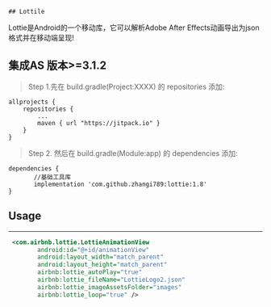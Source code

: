 	## Lottile
Lottie是Android的一个移动库，它可以解析Adobe After Effects动画导出为json格式并在移动端呈现!



## 集成AS   版本>=3.1.2 

> Step 1.先在 build.gradle(Project:XXXX) 的 repositories 添加:

	allprojects {
		repositories {
			...
			maven { url "https://jitpack.io" }
		}
	}
> Step 2. 然后在 build.gradle(Module:app) 的 dependencies 添加:

	dependencies {
	       //基础工具库
           implementation 'com.github.zhangi789:lottie:1.8'
	}

## Usage
-----
```xml
 <com.airbnb.lottie.LottieAnimationView
        android:id="@+id/animationView"
        android:layout_width="match_parent"
        android:layout_height="match_parent"
        airbnb:lottie_autoPlay="true"
        airbnb:lottie_fileName="LottieLogo2.json"
        airbnb:lottie_imageAssetsFolder="images"
        airbnb:lottie_loop="true" />
